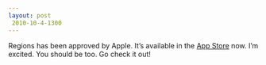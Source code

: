 ```yaml
---
layout: post
 2010-10-4-1300
---
```

Regions has been approved by Apple. It’s available in the [App Store](http://itunes.apple.com/us/app/regions/id392441093?mt=8) now. I’m excited. You should be too. Go check it out!